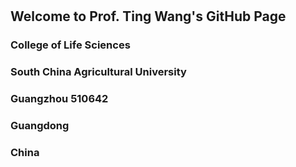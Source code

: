
#
## Welcome to Prof. Ting Wang's GitHub Page

### College of Life Sciences
### South China Agricultural University
### Guangzhou 510642
### Guangdong
### China 


